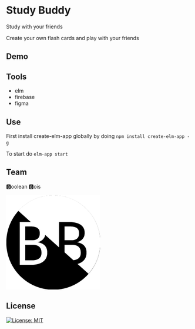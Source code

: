 # Study Buddy

Study with your friends

Create your own flash cards and play with your friends



## Demo





## Tools

* elm
* firebase
* figma



## Use

First install create-elm-app globally by doing `npm install create-elm-app -g`

To start do `elm-app start`



## Team

🅱oolean 🅱ois

![teamlogo](teamlogo.png)



## License

[![License: MIT](https://img.shields.io/badge/License-MIT-blue.svg)](https://opensource.org/licenses/MIT) 

